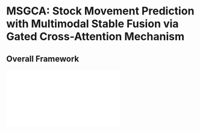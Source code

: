 # MSGCA: Stock Movement Prediction with Multimodal Stable Fusion via Gated Cross-Attention Mechanism

## Overall Framework
![framework](./pics/framework.pdf "framework")
